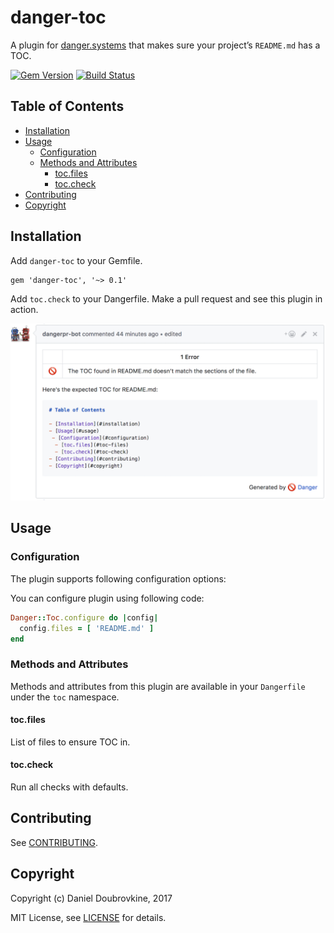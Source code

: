 # danger-toc

A plugin for [danger.systems](http://danger.systems) that makes sure your project’s `README.md` has a TOC.

[![Gem Version](https://badge.fury.io/rb/danger-toc.svg)](https://badge.fury.io/rb/danger-toc)
[![Build Status](https://travis-ci.org/dblock/danger-toc.svg?branch=master)](https://travis-ci.org/dblock/danger-toc)

## Table of Contents

- [Installation](#installation)
- [Usage](#usage)
  - [Configuration](#configuration)
  - [Methods and Attributes](#methods-and-attributes)
    - [toc.files](#tocfiles)
    - [toc.check](#toccheck)
- [Contributing](#contributing)
- [Copyright](#copyright)

## Installation

Add `danger-toc` to your Gemfile.

```
gem 'danger-toc', '~> 0.1'
```

Add `toc.check` to your Dangerfile. Make a pull request and see this plugin in action.

<img src='images/toc-missing.png'>

## Usage

### Configuration

The plugin supports following configuration options:

You can configure plugin using following code:
```ruby
Danger::Toc.configure do |config|
  config.files = [ 'README.md' ]
end
```

### Methods and Attributes

Methods and attributes from this plugin are available in your `Dangerfile` under the `toc` namespace.

#### toc.files

List of files to ensure TOC in.

#### toc.check

Run all checks with defaults.

## Contributing

See [CONTRIBUTING](CONTRIBUTING.md).

## Copyright

Copyright (c) Daniel Doubrovkine, 2017

MIT License, see [LICENSE](LICENSE.txt) for details.

